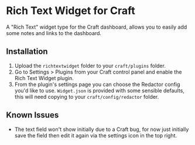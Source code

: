 # Rich Text Widget for Craft

A "Rich Text" widget type for the Craft dashboard, allows you to easily add some notes and links to the dashboard.

## Installation

1. Upload the `richtextwidget` folder to your `craft/plugins` folder.
2. Go to Settings > Plugins from your Craft control panel and enable the Rich Text Widget plugin.
3. From the plugin's settings page you can choose the Redactor config you'd like to use. `Widget.json` is provided with some sensible defaults, this will need copying to your `craft/config/redactor` folder.

## Known Issues

- The text field won't show initially due to a Craft bug, for now just initially save the field then edit it again via the settings icon in the top right.
